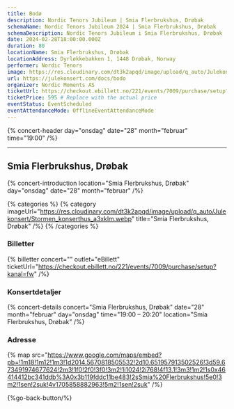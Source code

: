 ```yaml
---
title: Bodø
description: Nordic Tenors Jubileum | Smia Flerbrukshus, Drøbak
schemaName: Nordic Tenors Jubileum 2024 | Smia Flerbrukshus, Drøbak
schemaDescription: Nordic Tenors Jubileum i Smia Flerbrukshus, Drøbak
date: 2024-02-28T18:00:00.000Z
duration: 80
locationName: Smia Flerbrukshus, Drøbak
locationAddress: Dyrløkkebakken 1, 1448 Drøbak, Norway
performer: Nordic Tenors
image: https://res.cloudinary.com/dt3k2apqd/image/upload/q_auto/Julekonsert/schema_-_stormen_bod%C3%B8_gxpx11.webp
url: https://julekonsert.com/docs/bodo
organizer: Nordic Moments AS
ticketUrl: https://checkout.ebillett.no/221/events/7009/purchase/setup?kanal=fw
ticketPrice: 595 # Replace with the actual price
eventStatus: EventScheduled
eventAttendanceMode: OfflineEventAttendanceMode
---
```


{% concert-header day="onsdag" date="28" month="februar" time="19:00" /%}

---

## Smia Flerbrukshus, Drøbak

{% concert-introduction location="Smia Flerbrukshus, Drøbak" day="onsdag" date="28" month="februar" /%}

{% categories %}
{% category imageUrl="https://res.cloudinary.com/dt3k2apqd/image/upload/q_auto/Julekonsert/Stormen_konserthus_a3xklm.webp" title="Smia Flerbrukshus, Drøbak" /%}
{% /categories %}

### Billetter

{% billetter concert="" outlet="eBillett" ticketUrl="https://checkout.ebillett.no/221/events/7009/purchase/setup?kanal=fw" /%}

### Konsertdetaljer

{% concert-details concert="Smia Flerbrukshus, Drøbak" date="28" month="februar" day="onsdag" time="19:00 – 20:20" location="Smia Flerbrukshus, Drøbak" /%}

### Adresse

{% map src="https://www.google.com/maps/embed?pb=!1m18!1m12!1m3!1d2014.5670818505532!2d10.651957913502526!3d59.673491974677624!2m3!1f0!2f0!3f0!3m2!1i1024!2i768!4f13.1!3m3!1m2!1s0x46414412bc341ddb%3A0x3b119fddc11be483!2sSmia%20Flerbrukshus!5e0!3m2!1sen!2suk!4v1705858882963!5m2!1sen!2suk" /%}

{%go-back-button/%}
